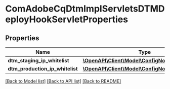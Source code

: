 # ComAdobeCqDtmImplServletsDTMDeployHookServletProperties

## Properties
Name | Type | Description | Notes
------------ | ------------- | ------------- | -------------
**dtm_staging_ip_whitelist** | [**\OpenAPI\Client\Model\ConfigNodePropertyArray**](ConfigNodePropertyArray.md) |  | [optional] 
**dtm_production_ip_whitelist** | [**\OpenAPI\Client\Model\ConfigNodePropertyArray**](ConfigNodePropertyArray.md) |  | [optional] 

[[Back to Model list]](../README.md#documentation-for-models) [[Back to API list]](../README.md#documentation-for-api-endpoints) [[Back to README]](../README.md)


